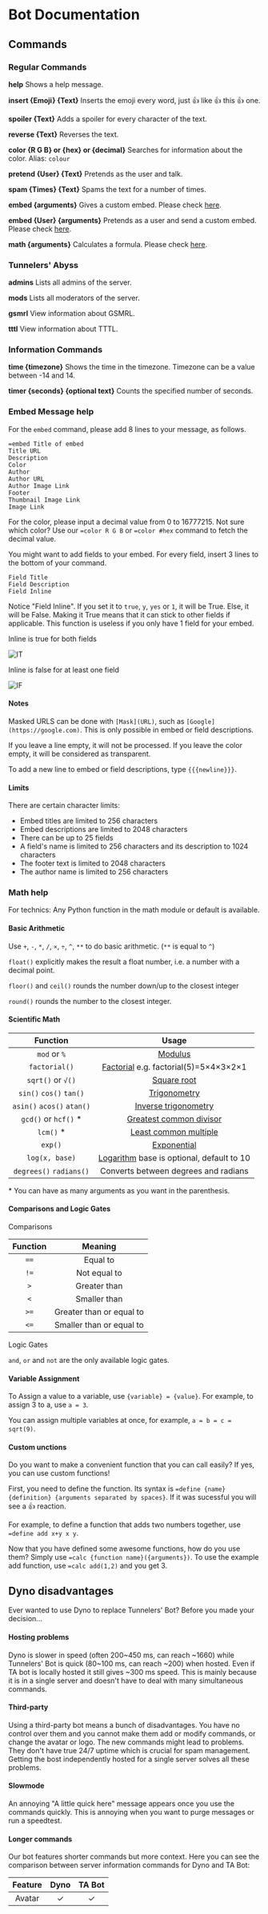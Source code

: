 # Bot Documentation
## Commands
### Regular Commands
**help** Shows a help message.

**insert {Emoji} {Text}** Inserts the emoji every word, just 👍 like 👍 this 👍 one.

**spoiler {Text}** Adds a spoiler for every character of the text.

**reverse {Text}** Reverses the text.

**color {R G B} or {hex} or {decimal}** Searches for information about the color. Alias: `colour`

**pretend {User} {Text}** Pretends as the user and talk.

**spam {Times} {Text}** Spams the text for a number of times.

**embed {arguments}** Gives a custom embed. Please check [here](https://github.com/johann-lau/Bot/blob/main/README.md#embed-message-help).

**embed {User} {arguments}** Pretends as a user and send a custom embed. Please check [here](https://github.com/johann-lau/Bot/blob/main/README.md#embed-message-help).

**math {arguments}** Calculates a formula. Please check [here](https://github.com/johann-lau/Bot/blob/main/README.md#math-help).

### Tunnelers' Abyss

**admins** Lists all admins of the server.

**mods** Lists all moderators of the server.

**gsmrl** View information about GSMRL.

**tttl** View information about TTTL.

### Information Commands

**time {timezone}** Shows the time in the timezone. Timezone can be a value between -14 and 14.

**timer {seconds} {optional text}** Counts the specified number of seconds.

### Embed Message help
For the `embed` command, please add 8 lines to your message, as follows.

```
=embed Title of embed
Title URL
Description
Color
Author
Author URL
Author Image Link
Footer
Thumbnail Image Link
Image Link
```
For the color, please input a decimal value from 0 to 16777215. Not sure which color? Use our `=color R G B` or `=color #hex` command to fetch the decimal value.

You might want to add fields to your embed. For every field, insert 3 lines to the bottom of your command.
```
Field Title
Field Description
Field Inline
```
Notice "Field Inline". If you set it to `true`, `y`, `yes` or `1`, it will be True. Else, it will be False. Making it True means that it can stick to other fields if applicable. This function is useless if you only have 1 field for your embed.

Inline is true for both fields

![IT](https://u.cubeupload.com/Johann/Screenshot20210108at.png)


Inline is false for at least one field

![IF](https://u.cubeupload.com/Johann/b16Screenshot20210108at.png)


#### Notes

Masked URLS can be done with `[Mask](URL)`, such as `[Google](https://google.com)`. This is only possible in embed or field descriptions.

If you leave a line empty, it will not be processed. If you leave the color empty, it will be considered as transparent.

To add a new line to embed or field descriptions, type `{{{newline}}}`.

#### Limits
There are certain character limits:

- Embed titles are limited to 256 characters
- Embed descriptions are limited to 2048 characters
- There can be up to 25 fields
- A field's name is limited to 256 characters and its description to 1024 characters
- The footer text is limited to 2048 characters
- The author name is limited to 256 characters

### Math help

For technics: Any Python function in the math module or default is available.

#### Basic Arithmetic

Use `+`, `-`, `*`, `/`, `×`, `÷`, `^`, `**` to do basic arithmetic. (`**` is equal to `^`)

`float()` explicitly makes the result a float number, i.e. a number with a decimal point.

`floor()` and `ceil()` rounds the number down/up to the closest integer

`round()` rounds the number to the closest integer.

#### Scientific Math
Function | Usage
:---:|:---:
`mod` or `%` | [Modulus](https://en.wikipedia.org/wiki/Modulo_operation)
`factorial()` | [Factorial](https://en.wikipedia.org/wiki/Factorial) e.g. factorial(5)=5×4×3×2×1
`sqrt()` or `√()` | [Square root](https://en.wikipedia.org/wiki/Square_root)
`sin()` `cos()` `tan()` | [Trigonometry](https://en.wikipedia.org/wiki/Trigonometry)
`asin()` `acos()` `atan()` | [Inverse trigonometry](https://en.wikipedia.org/wiki/Inverse_trigonometric_functions)
`gcd()` or `hcf()` \*| [Greatest common divisor](https://en.wikipedia.org/wiki/Greatest_common_divisor)
`lcm()` \*| [Least common multiple](https://en.wikipedia.org/wiki/Least_common_multiple)
`exp()` | [Exponential](https://en.wikipedia.org/wiki/Exponential_function)
`log(x, base)` | [Logarithm](https://en.wikipedia.org/wiki/Logarithm) base is optional, default to 10
`degrees()` `radians()` | Converts between degrees and radians

\* You can have as many arguments as you want in the parenthesis.

#### Comparisons and Logic Gates

Comparisons

Function | Meaning
:---:|:---:
`==` | Equal to
`!=` | Not equal to
`>` | Greater than
`<` | Smaller than
`>=` | Greater than or equal to
`<=` | Smaller than or equal to

Logic Gates

`and`, `or` and `not` are the only available logic gates.

#### Variable Assignment

To Assign a value to a variable, use `{variable} = {value}`. For example, to assign 3 to a, use `a = 3`.

You can assign multiple variables at once, for example, `a = b = c = sqrt(9)`.

#### Custom unctions

Do you want to make a convenient function that you can call easily? If yes, you can use custom functions!

First, you need to define the function. Its syntax is `=define {name} {definition} {arguments separated by spaces}`. If it was sucessful you will see a 👍 reaction.

For example, to define a function that adds two numbers together, use `=define add x+y x y`.

Now that you have defined some awesome functions, how do you use them? Simply use `=calc {function name}({arguments})`. To use the example add function, use `=calc add(1,2)` and you get 3.

## Dyno disadvantages

Ever wanted to use Dyno to replace Tunnelers' Bot? Before you made your decision…

#### Hosting problems

Dyno is slower in speed (often 200\~450 ms, can reach \~1660) while Tunnelers' Bot is quick (80\~100 ms, can reach \~200) when hosted. Even if TA bot is locally hosted it still gives \~300 ms speed. This is mainly because it is in a single server and doesn't have to deal with many simultaneous commands.

#### Third-party

Using a third-party bot means a bunch of disadvantages. You have no control over them and you cannot make them add or modify commands, or change the avatar or logo. The new commands might lead to problems. They don't have true 24/7 uptime which is crucial for spam management. Getting the bost independently hosted for a single server solves all these problems.

#### Slowmode

An annoying "A little quick here" message appears once you use the commands quickly. This is annoying when you want to purge messages or run a speedtest.

#### Longer commands

Our bot features shorter commands but more context. Here you can see the comparison between server information commands for Dyno and TA Bot:

Feature | Dyno | TA Bot
:-----: | :--: | :----:
Avatar  | ✓ | ✓
